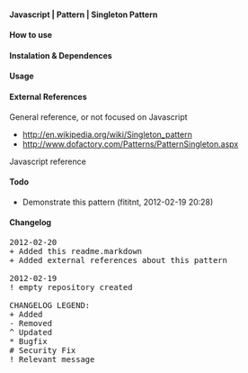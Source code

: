 #### Javascript | Pattern | Singleton Pattern


#### How to use

#### Instalation & Dependences

#### Usage

#### External References

General reference, or not focused on Javascript
- http://en.wikipedia.org/wiki/Singleton_pattern
- http://www.dofactory.com/Patterns/PatternSingleton.aspx

Javascript reference

#### Todo
- Demonstrate this pattern (fititnt, 2012-02-19 20:28)

#### Changelog
<pre>
2012-02-20
+ Added this readme.markdown
+ Added external references about this pattern

2012-02-19
! empty repository created

CHANGELOG LEGEND:
+ Added
- Removed
^ Updated
* Bugfix
# Security Fix
! Relevant message
</pre>
